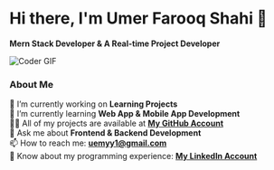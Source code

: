 # Hi there, I'm Umer Farooq Shahi 👋  

**Mern Stack Developer & A Real-time Project Developer**  

![Coder GIF](https://media.giphy.com/media/v1.Y2lkPTc5MGI3NjExc3V2aG5tYjR4b3Z5dWl3eWJ0dDZ5bGZ6b2J6eGp4Y2ZxY2R1bWZ1ZyZlcD12MV9pbnRlcm5hbF9naWZfYnlfaWQmY3Q9Zw/qgQUggAC3Pfv687qPC/giphy.gif)  

### **About Me**  
🔭 I’m currently working on **Learning Projects**  
🌱 I’m currently learning **Web App & Mobile App Development**  
👨‍💻 All of my projects are available at **[My GitHub Account](https://github.com/umerwe?tab=repositories)**  
💬 Ask me about **Frontend & Backend Development**  
📫 How to reach me: **uemyy1@gmail.com**  
📄 Know about my programming experience: **[My LinkedIn Account](https://www.linkedin.com/in/umer-farooq-shahi-914ba0253/)** 
